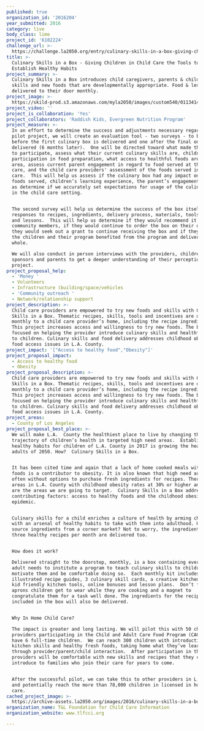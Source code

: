 ```yaml
---
published: true
organization_id: '2016204'
year_submitted: 2016
category: live
body_class: lime
project_id: '6102224'
challenge_url: >-
  https://challenge.la2050.org/entry/culinary-skills-in-a-box-giving-children-in-child-care-the-tools-to-establish-healthy-habits
title: >-
  Culinary Skills in a Box - Giving Children in Child Care the Tools to
  Establish Healthy Habits
project_summary: >-
  Culinary Skills in a Box introduces child caregivers, parents & children to
  skills and new foods that are developmentally appropriate. Food & lessons
  delivered to their door monthly.
project_image: >-
  https://skild-prod.s3.amazonaws.com/myla2050/images/custom540/0113414065741-team91.png
project_video: ''
project_is_collaboration: 'Yes'
project_collaborators: 'Raddish Kids, Evergreen Nutrition Program'
project_measure: >-
  In an effort to determine the success and adjustments necessary regarding this
  pilot project, we will create an evaluation tool - two surveys - to be taken
  before the first culinary box is delivered and one after the final one is
  delivered (6 months later).  One will be directed toward what made them want
  to participate, assess what their current culinary skills are, children’s
  participation in food preparation, what access to healthful foods are in their
  area, assess current parent engagement in regard to food served at the child
  care, and the child care providers' assessment of the foods served in her
  care.  This will help us assess if the culinary box had any impact on the
  foods served, children’s learning experience, the parent’s engagement as well
  as determine if we accurately set expectations for usage of the culinary box
  in the child care setting.  


  The second survey will help us determine the success of the box itself -
  responses to recipes, ingredients, delivery process, materials, tools, themes
  and lessons.  This will help us determine if they would recommend it to other
  community members, if they would continue to order the box on their own, if
  they would seek out a grant to continue receiving the box and if they thought
  the children and their program benefited from the program and delivery as a
  whole. 

  We will also conduct in person interviews with the providers, children,
  sponsors and parents to get a deeper understanding of their perceptions of the
  project.
project_proposal_help:
  - 'Money '
  - Volunteers
  - Infrastructure (building/space/vehicles
  - 'Community outreach '
  - Network/relationship support
project_description: >-
  Child care providers are empowered to try new foods and skills with Culinary
  Skills in a Box. Thematic recipes, skills, tools and incentives are delivered
  monthly to a child care provider’s home, including the recipe ingredients!
  This project increases access and willingness to try new foods. The box is 
  focused on helping the provider introduce culinary skills and healthful foods
  to children. Culinary skills and food delivery addresses childhood obesity and
  food access issues in L.A. County.
project_impact: '["Access to healthy food","Obesity"]'
project_proposal_impact:
  - Access to healthy food
  - Obesity
project_proposal_description: >-
  Child care providers are empowered to try new foods and skills with Culinary
  Skills in a Box. Thematic recipes, skills, tools and incentives are delivered
  monthly to a child care provider’s home, including the recipe ingredients!
  This project increases access and willingness to try new foods. The box is 
  focused on helping the provider introduce culinary skills and healthful foods
  to children. Culinary skills and food delivery addresses childhood obesity and
  food access issues in L.A. County.
project_areas:
  - County of Los Angeles
project_proposal_best_place: >-
  We will make L.A.  County the healthiest place to live by changing the
  trajectory of children’s health in targeted high need areas.  Establishing
  healthy habits for children of L.A. County in 2017 is growing the healthy
  adults of 2050. How?  Culinary Skills in a Box. 


  It has been cited time and again that a lack of home cooked meals with fresh
  foods is a contributor to obesity. It is also known that high need areas are
  often without options to purchase fresh ingredients for recipes. There are 11
  areas in L.A. County with childhood obesity rates at 30% or higher and these
  are the areas we are going to target.  Culinary Skills in a Box addresses both
  contributing factors: access to healthy foods and the childhood obesity
  epidemic.


  Culinary skills for a child enriches a culture of health by arming children
  with an arsenal of healthy habits to take with them into adulthood. Hard to
  source ingredients from a corner market? Not to worry, the ingredients for
  three healthy recipes per month are delivered too.


  How does it work?

  Delivered straight to the doorstep, monthly, is a box containing everything an
  adult needs to institute a program to teach culinary skills to children,
  motivate them and be comfortable doing so.  Each monthly kit includes 3
  illustrated recipe guides, 3 culinary skill cards, a creative kitchen project,
  kid friendly kitchen tools, online bonuses and lesson plans.  Don’t forget the
  aprons children get to wear while they are cooking and a magnet to
  congratulate them for a task well done. The ingredients for the recipes
  included in the box will also be delivered.


  Why In Home Child Care? 

  The impact is greater and long lasting. We will pilot this with 50 child care
  providers participating in the Child and Adult Care Food Program (CACFP) who
  have 6 full-time children.  We can reach 300 children with introductions to
  kitchen skills and healthy fresh foods, taking home what they’ve learned
  through provider/parent/child interaction.  After participation in the project
  providers will be comfortable with new skills and recipes that they can
  introduce to families who join their care for years to come.


  After the successful pilot, we can take this to other providers in L.A. county
  and potentially reach the more than 78,000 children in licensed in home child
  care.
cached_project_image: >-
  https://archive-assets.la2050.org/images/2016/culinary-skills-in-a-box-giving-children-in-child-care-the-tools-to-establish-healthy-habits/skild-prod.s3.amazonaws.com/myla2050/images/custom540/0113414065741-team91.png
organization_name: T&L Foundation for Child Care Information
organization_website: www.tlfcci.org

---
```

